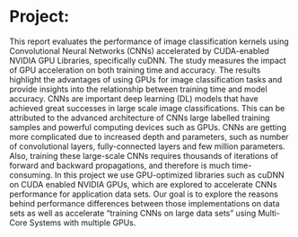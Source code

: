 # Project:
This report evaluates the performance of image classification kernels using
Convolutional Neural Networks (CNNs) accelerated by CUDA-enabled NVIDIA
GPU Libraries, specifically cuDNN. The study measures the impact of GPU
acceleration on both training time and accuracy. The results highlight the
advantages of using GPUs for image classification tasks and provide insights into
the relationship between training time and model accuracy. CNNs are important
deep learning (DL) models that have achieved great successes in large scale image
classifications. This can be attributed to the advanced architecture of CNNs large
labelled training samples and powerful computing devices such as GPUs. CNNs
are getting more complicated due to increased depth and parameters, such as
number of convolutional layers, fully-connected layers and few million parameters.
Also, training these large-scale CNNs requires thousands of iterations of forward
and backward propagations, and therefore is much time-consuming. In this project
we use GPU-optimized libraries such as cuDNN on CUDA enabled NVIDIA
GPUs, which are explored to accelerate CNNs performance for application data
sets. Our goal is to explore the reasons behind performance differences between
those implementations on data sets as well as accelerate “training CNNs on large
data sets” using Multi-Core Systems with multiple GPUs.
